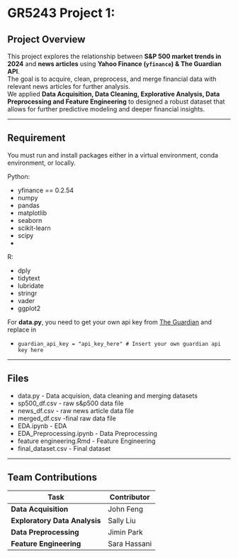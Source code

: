 # GR5243 Project 1:

## Project Overview
This project explores the relationship between **S&P 500 market trends in 2024** and **news articles** using **Yahoo Finance (`yfinance`) & The Guardian API**.  
The goal is to acquire, clean, preprocess, and merge financial data with relevant news articles for further analysis.  
We applied **Data Acquisition, Data Cleaning, Explorative Analysis, Data Preprocessing and Feature Engineering** to designed a robust dataset that allows for further predictive modeling and deeper financial insights.

---
## Requirement
You must run and install packages either in a virtual environment, conda environment, or locally.

Python:
- yfinance == 0.2.54
- numpy
- pandas
- matplotlib
- seaborn
- scikit-learn
- scipy
- 

R: 
  - dply
  - tidytext
  - lubridate
  - stringr
  - vader
  - ggplot2

For **data.py**, you need to get your own api key from [The Guardian](https://bonobo.capi.gutools.co.uk/register/developer) and replace in
- `guardian_api_key = "api_key_here" # Insert your own guardian api key here`

---

## Files
- data.py - Data acquision, data cleaning and merging datasets
- sp500_df.csv - raw s&p500 data file
- news_df.csv - raw news article data file
- merged_df.csv -final raw data file
- EDA.ipynb - EDA
- EDA_Preprocessing.ipynb - Data Preprocessing
- feature engineering.Rmd - Feature Engineering
- final_dataset.csv - Final dataset

---

## Team Contributions

| Task                        | Contributor       |
|-----------------------------|------------------|
| **Data Acquisition**        | John Feng       |
| **Exploratory Data Analysis** | Sally Liu       |
| **Data Preprocessing**      | Jimin Park       |
| **Feature Engineering**     | Sara Hassani     |

